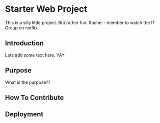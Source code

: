 # Starter Web Project
This is a silly little project. But rather fun. 
Rachel - member to watch the IT Group on netflix. 

## Introduction
Lets add some text here. YAY

## Purpose
What is the purpose??

## How To Contribute

## Deployment